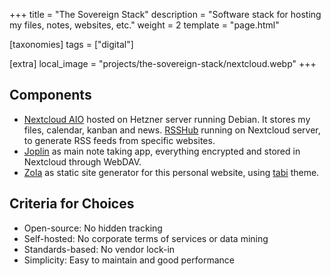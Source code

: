 +++
title = "The Sovereign Stack"
description = "Software stack for hosting my files, notes, websites, etc."
weight = 2
template = "page.html"

[taxonomies]
tags = ["digital"]

[extra]
local_image = "projects/the-sovereign-stack/nextcloud.webp"
+++

## Components

- [Nextcloud AIO](https://github.com/nextcloud/all-in-one) hosted on Hetzner server running Debian. It stores my files, calendar, kanban and news. [RSSHub](https://github.com/DIYgod/RSSHub) running on Nextcloud server, to generate RSS feeds from specific websites.
- [Joplin](https://github.com/laurent22/joplin) as main note taking app, everything encrypted and stored in Nextcloud through WebDAV.
- [Zola](https://github.com/getzola/zola) as static site generator for this personal website, using [tabi](https://github.com/welpo/tabi) theme.

## Criteria for Choices

- Open-source: No hidden tracking
- Self-hosted: No corporate terms of services or data mining
- Standards-based: No vendor lock-in
- Simplicity: Easy to maintain and good performance
